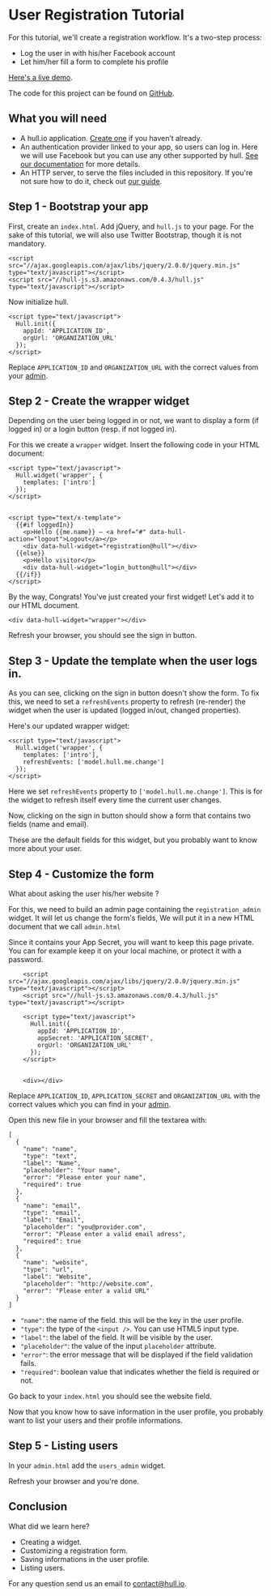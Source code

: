 # User Registration Tutorial

For this tutorial, we'll create a registration workflow. It's a two-step process:

* Log the user in with his/her Facebook account
* Let him/her fill a form to complete his profile

[Here's a live demo](http://hull.github.io/hull-registration-tutorial/).

The code for this project can be found on [GitHub](https://github.com/hull/hull-registration-tutorial).

## What you will need

- A hull.io application. [Create one](http://hullapp.io/) if you haven’t already.
- An authentication provider linked to your app, so users can log in. Here we will use Facebook but you can use any other supported by hull. [See our documentation](http://hull.io/docs/services) for more details.
- An HTTP server, to serve the files included in this repository. If you're not sure how to do it, check out [our guide](https://github.com/hull/minimhull/wiki/Setup-an-HTTP-server).

## Step 1 - Bootstrap your app

First, create an `index.html`. Add jQuery, and `hull.js` to your page. For the sake of this tutorial,
we will also use Twitter Bootstrap, though it is not mandatory.

    
    <script src="//ajax.googleapis.com/ajax/libs/jquery/2.0.0/jquery.min.js" type="text/javascript"></script>
    <script src="//hull-js.s3.amazonaws.com/0.4.3/hull.js" type="text/javascript"></script>

Now initialize hull.

    <script type="text/javascript">
      Hull.init({
        appId: 'APPLICATION_ID',
        orgUrl: 'ORGANIZATION_URL'
      });
    </script>

Replace `APPLICATION_ID` and `ORGANIZATION_URL` with the correct values from your [admin](http://hullapp.io).

## Step 2 - Create the wrapper widget

Depending on the user being logged in or not, we want to display a form (if logged in) or a login button (resp. if not logged in).

For this we create a `wrapper` widget. Insert the following code in your HTML document:

    
    <script type="text/javascript">
      Hull.widget('wrapper', {
        templates: ['intro']
      });
    </script>

    
    <script type="text/x-template">
      {{#if loggedIn}}
        <p>Hello {{me.name}} – <a href="#" data-hull-action="logout">Logout</a></p>
        <div data-hull-widget="registration@hull"></div>
      {{else}}
        <p>Hello visitor</p>
        <div data-hull-widget="login_button@hull"></div>
      {{/if}}
    </script>

By the way, Congrats! You've just created your first widget! Let's add it to our HTML document.

    <div data-hull-widget="wrapper"></div>

Refresh your browser, you should see the sign in button.

## Step 3 - Update the template when the user logs in.

As you can see, clicking on the sign in button doesn't show the form. To fix this, we need to set a `refreshEvents` property to refresh (re-render) the widget when the user is updated (logged in/out, changed properties).

Here's our updated wrapper widget:

    <script type="text/javascript">
      Hull.widget('wrapper', {
        templates: ['intro'],
        refreshEvents: ['model.hull.me.change']
      });
    </script>

Here we set `refreshEvents` property to `['model.hull.me.change']`. This is for the widget to refresh itself every time the current user changes.

Now, clicking on the sign in button should show a form that contains two fields (name and email).

These are the default fields for this widget, but you probably want to know more about your user.

## Step 4 - Customize the form

What about asking the user his/her website ?

For this, we need to build an admin page containing the `registration_admin` widget. It will let us change the form's fields, We will put it in a new HTML document that we call `admin.html`

Since it contains your App Secret, you will want to keep this page private. You can for example keep it on your local machine, or protect it with a password.

      
        <script src="//ajax.googleapis.com/ajax/libs/jquery/2.0.0/jquery.min.js" type="text/javascript"></script>
        <script src="//hull-js.s3.amazonaws.com/0.4.3/hull.js" type="text/javascript"></script>

        <script type="text/javascript">
          Hull.init({
            appId: 'APPLICATION_ID',
            appSecret: 'APPLICATION_SECRET',
            orgUrl: 'ORGANIZATION_URL'
          });
        </script>
      
      
        <div></div>
      
    

Replace `APPLICATION_ID`, `APPLICATION_SECRET` and `ORGANIZATION_URL` with the correct values which you can find in your [admin](http://hullapp.io).

Open this new file in your browser and fill the textarea with:

    [
      {
        "name": "name",
        "type": "text",
        "label": "Name",
        "placeholder": "Your name",
        "error": "Please enter your name",
        "required": true
      },
      {
        "name": "email",
        "type": "email",
        "label": "Email",
        "placeholder": "you@provider.com",
        "error": "Please enter a valid email adress",
        "required": true
      },
      {
        "name": "website",
        "type": "url",
        "label": "Website",
        "placeholder": "http://website.com",
        "error": "Please enter a valid URL"
      }
    ]

- `"name"`: the name of the field. this will be the key in the user profile.
- `"type"`: the type of the `<input />`. You can use HTML5 input type.
- `"label"`: the label of the field. It will be visible by the user.
- `"placeholder"`: the value of the input `placeholder` attribute.
- `"error"`: the error message that will be displayed if the field validation fails.
- `"required"`: boolean value that indicates whether the field is required or not.

Go back to your `index.html` you should see the website field.

Now that you know how to save information in the user profile, you probably want to list your users and their profile informations.

## Step 5 - Listing users

In your `admin.html` add the `users_admin` widget.

    
  <div data-hull-widget="registration_admin@hull"></div>
	<div data-hull-widget="users_admin@hull"></div>

Refresh your browser and you're done.

## Conclusion

What did we learn here?

- Creating a widget.
- Customizing a registration form.
- Saving informations in the user profile.
- Listing users.

For any question send us an email to contact@hull.io.
